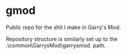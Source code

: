 # gmod
Public repo for the shit I make in Garry's Mod.

Repository structure is similarly set up to the .\common\GarrysMod\garrysmod\. path.
